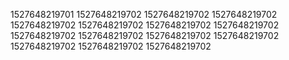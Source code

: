 1527648219701
1527648219702
1527648219702
1527648219702
1527648219702
1527648219702
1527648219702
1527648219702
1527648219702
1527648219702
1527648219702
1527648219702
1527648219702
1527648219702
1527648219702